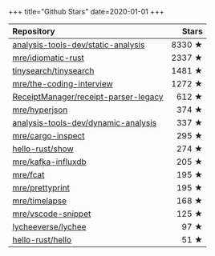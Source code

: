 +++
title="Github Stars"
date=2020-01-01
+++

| Repository | Stars |
| :--------- | ----: |
| [analysis-tools-dev/static-analysis](https://github.com/analysis-tools-dev/static-analysis) | 8330 ★ |
| [mre/idiomatic-rust](https://github.com/mre/idiomatic-rust) | 2337 ★ |
| [tinysearch/tinysearch](https://github.com/tinysearch/tinysearch) | 1481 ★ |
| [mre/the-coding-interview](https://github.com/mre/the-coding-interview) | 1272 ★ |
| [ReceiptManager/receipt-parser-legacy](https://github.com/ReceiptManager/receipt-parser-legacy) | 612 ★ |
| [mre/hyperjson](https://github.com/mre/hyperjson) | 374 ★ |
| [analysis-tools-dev/dynamic-analysis](https://github.com/analysis-tools-dev/dynamic-analysis) | 337 ★ |
| [mre/cargo-inspect](https://github.com/mre/cargo-inspect) | 295 ★ |
| [hello-rust/show](https://github.com/hello-rust/show) | 274 ★ |
| [mre/kafka-influxdb](https://github.com/mre/kafka-influxdb) | 205 ★ |
| [mre/fcat](https://github.com/mre/fcat) | 195 ★ |
| [mre/prettyprint](https://github.com/mre/prettyprint) | 195 ★ |
| [mre/timelapse](https://github.com/mre/timelapse) | 168 ★ |
| [mre/vscode-snippet](https://github.com/mre/vscode-snippet) | 125 ★ |
| [lycheeverse/lychee](https://github.com/lycheeverse/lychee) | 97 ★ |
| [hello-rust/hello](https://github.com/hello-rust/hello) | 51 ★ |

